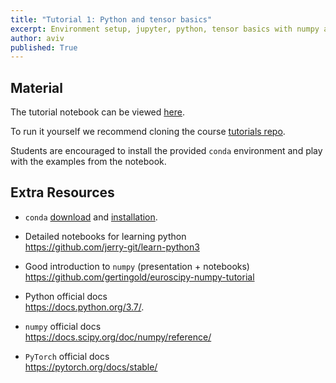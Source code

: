 ```yaml
---
title: "Tutorial 1: Python and tensor basics"
excerpt: Environment setup, jupyter, python, tensor basics with numpy and PyTorch
author: aviv
published: True
---
```


## Material


The tutorial notebook can be viewed [here](https://nbviewer.jupyter.org/github/vistalab-technion/cs236781-tutorials/blob/master/t01/tutorial1-Python_Numpy.ipynb).

To run it yourself we recommend cloning the course [tutorials repo](https://github.com/vistalab-technion/cs236781-tutorials).

Students are encouraged to install the provided `conda` environment and play
with the examples from the notebook.


## Extra Resources

- `conda` [download](https://conda.io/miniconda.html) and
  [installation](https://docs.conda.io/projects/conda/en/latest/user-guide/install/index.html).

- Detailed notebooks for learning python<br>
  <https://github.com/jerry-git/learn-python3>

- Good introduction to `numpy` (presentation + notebooks)<br>
  <https://github.com/gertingold/euroscipy-numpy-tutorial>

- Python official docs<br>
  <https://docs.python.org/3.7/>.

- `numpy` official docs<br>
  <https://docs.scipy.org/doc/numpy/reference/>

- `PyTorch` official docs<br>
  <https://pytorch.org/docs/stable/>
